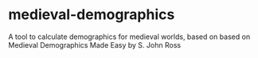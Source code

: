 # medieval-demographics
A tool to calculate demographics for medieval worlds, based on based on Medieval Demographics Made Easy by S. John Ross
